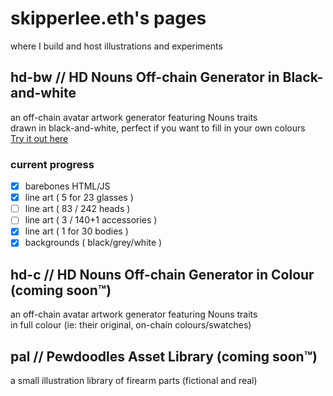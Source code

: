 # skipperlee.eth's pages
where I build and host illustrations and experiments <br>
## hd-bw // HD Nouns Off-chain Generator in Black-and-white
an off-chain avatar artwork generator featuring Nouns traits <br>
drawn in black-and-white, perfect if you want to fill in your own colours <br>
[Try it out here](https://skipperlee-eth.github.io/hd-bw/index.html) <br>
### current progress
- [x] barebones HTML/JS
- [x] line art ( 5 for 23 glasses )
- [ ] line art ( 83 / 242 heads )
- [ ] line art ( 3 / 140+1 accessories )
- [x] line art ( 1 for 30 bodies )
- [x] backgrounds ( black/grey/white )
## hd-c // HD Nouns Off-chain Generator in Colour (coming soon&#8482;)
an off-chain avatar artwork generator featuring Nouns traits <br>
in full colour (ie: their original, on-chain colours/swatches) <br>
## pal // Pewdoodles Asset Library (coming soon&#8482;)
a small illustration library of firearm parts (fictional and real) <br>

